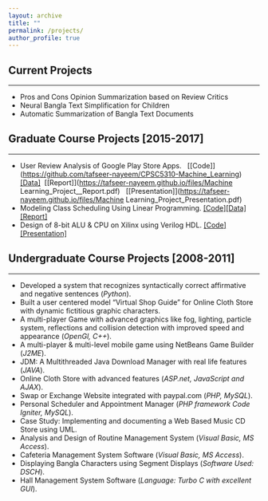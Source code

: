 ```yaml
---
layout: archive
title: ""
permalink: /projects/
author_profile: true
---
```


## Current Projects
----------------
* Pros and Cons Opinion Summarization based on Review Critics
* Neural Bangla Text Simplification for Children
* Automatic Summarization of Bangla Text Documents


## Graduate Course Projects [2015-2017]
----------------
* User Review Analysis of Google Play Store Apps. &nbsp; [[Code]] (https://github.com/tafseer-nayeem/CPSC5310-Machine_Learning) &nbsp; [[Data]](https://github.com/tafseer-nayeem/AppReview-dataset) &nbsp;[[Report]](https://tafseer-nayeem.github.io/files/Machine Learning_Project__Report.pdf) &nbsp; [[Presentation]](https://tafseer-nayeem.github.io/files/Machine Learning_Project_Presentation.pdf)
* Modeling Class Scheduling Using Linear Programming. [[Code]](https://github.com/tafseer-nayeem/CPSC5110-Computational_Optimization)[[Data]](https://tafseer-nayeem.github.io/files/Optimization_project_courseData.pdf)[[Report]](https://tafseer-nayeem.github.io/files/Optimization_Project__Report.pdf)
* Design of 8-bit ALU & CPU on Xilinx using Verilog HDL. [[Code]](https://github.com/tafseer-nayeem/CPSC5210-VLSI_Design)[[Presentation]](https://tafseer-nayeem.github.io/files/VLSI_Design_Course_Presentation.pdf)


## Undergraduate Course Projects [2008-2011]
----------------
* Developed  a system  that  recognizes  syntactically  correct  affirmative  and negative sentences (*Python*).
* Built a user centered model “Virtual Shop Guide” for Online Cloth Store with dynamic fictitious graphic characters.
* A  multi-player  Game  with  advanced  graphics  like  fog,  lighting,  particle system, reflections and collision detection with improved  speed and appearance (*OpenGl, C++*).
* A multi-player & multi-level mobile game using NetBeans Game Builder (*J2ME*).
* JDM: A Multithreaded Java Download Manager with real life features (*JAVA*).
* Online Cloth Store with advanced features (*ASP.net, JavaScript and AJAX*).
* Swap or Exchange Website integrated with paypal.com (*PHP, MySQL*).
* Personal Scheduler and Appointment Manager (*PHP framework Code Igniter, MySQL*).
* Case Study: Implementing and documenting a Web Based Music CD Store using UML.
* Analysis and Design of Routine Management System (*Visual Basic, MS Access*).
* Cafeteria Management System Software (*Visual Basic, MS Access*).
* Displaying Bangla Characters using Segment Displays (*Software Used: DSCH*).
* Hall Management System Software (*Language: Turbo C with excellent GUI*).